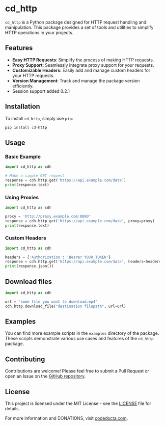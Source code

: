 # cd_http

`cd_http` is a Python package designed for HTTP request handling and manipulation. This package provides a set of tools and utilities to simplify HTTP operations in your projects.

## Features

- **Easy HTTP Requests**: Simplify the process of making HTTP requests.
- **Proxy Support**: Seamlessly integrate proxy support for your requests.
- **Customizable Headers**: Easily add and manage custom headers for your HTTP requests.
- **Version Management**: Track and manage the package version efficiently.
- Session support added 0.2.1

## Installation

To install `cd_http`, simply use `pip`:

```bash
pip install cd-http
```

## Usage

### Basic Example

```python
import cd_http as cdh

# Make a simple GET request
response = cdh.http.get('https://api.example.com/data')
print(response.text)
```

### Using Proxies

```python
import cd_http as cdh

proxy = 'http://proxy.example.com:8080'
response = cdh.http.get('https://api.example.com/data', proxy=proxy)
print(response.text)
```

### Custom Headers

```python
import cd_http as cdh

headers = {'Authorization': 'Bearer YOUR_TOKEN'}
response = cdh.http.get('https://api.example.com/data', headers=headers)
print(response.json())
```
## Download files
```python
import cd_http as cdh

url = "some file you want to download.mp4"
cdh.http.download_file("destination filepath", url=url)
```
## Examples

You can find more example scripts in the `examples` directory of the package. These scripts demonstrate various use cases and features of the `cd_http` package.

## Contributing

Contributions are welcome! Please feel free to submit a Pull Request or open an Issue on the [GitHub repository](https://github.com/yourusername/cd_http).

## License

This project is licensed under the MIT License - see the [LICENSE](LICENSE) file for details.

For more information and DONATIONS, visit [codedocta.com](https://codedocta.com).